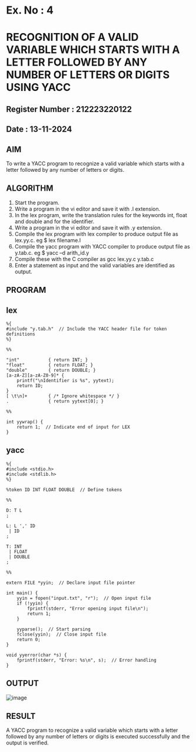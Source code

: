 # Ex. No : 4	
# RECOGNITION OF A VALID VARIABLE WHICH STARTS WITH A LETTER FOLLOWED BY ANY NUMBER OF LETTERS OR DIGITS USING YACC
## Register Number : 212223220122
## Date : 13-11-2024

## AIM   
To write a YACC program to recognize a valid variable which starts with a letter followed by any number of letters or digits.

## ALGORITHM
1.	Start the program.
2.	Write a program in the vi editor and save it with .l extension.
3.	In the lex program, write the translation rules for the keywords int, float and double and for the identifier.
4.	Write a program in the vi editor and save it with .y extension.
5.	Compile the lex program with lex compiler to produce output file as lex.yy.c. eg $ lex filename.l
6.	Compile the yacc program with YACC compiler to produce output file as y.tab.c. eg $ yacc –d arith_id.y
7.	Compile these with the C compiler as gcc lex.yy.c y.tab.c
8.	Enter a statement as input and the valid variables are identified as output.

## PROGRAM
## lex
```
%{
#include "y.tab.h"  // Include the YACC header file for token definitions
%}

%%

"int"           { return INT; }
"float"         { return FLOAT; }
"double"        { return DOUBLE; }
[a-zA-Z][a-zA-Z0-9]* { 
    printf("\nIdentifier is %s", yytext);
    return ID;
}
[ \t\n]+        { /* Ignore whitespace */ }
.               { return yytext[0]; }

%%

int yywrap() {
    return 1;  // Indicate end of input for LEX
}
```
## yacc 
```
%{
#include <stdio.h>
#include <stdlib.h>
%}

%token ID INT FLOAT DOUBLE  // Define tokens

%%

D: T L
;

L: L ',' ID
 | ID
;

T: INT
 | FLOAT
 | DOUBLE
;

%%

extern FILE *yyin;  // Declare input file pointer

int main() {
    yyin = fopen("input.txt", "r");  // Open input file
    if (!yyin) {
        fprintf(stderr, "Error opening input file\n");
        return 1;
    }

    yyparse();  // Start parsing
    fclose(yyin);  // Close input file
    return 0;
}

void yyerror(char *s) {
    fprintf(stderr, "Error: %s\n", s);  // Error handling
}
```
## OUTPUT 
![image](https://github.com/user-attachments/assets/ff0a2581-b0de-466f-b055-55b69f3854ad)

## RESULT
A  YACC program to recognize a valid variable which starts with a letter followed by any number of letters or digits is executed successfully and the output is verified.



